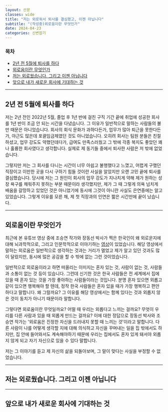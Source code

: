 ```yaml
---
layout: 산문
classes: wide
title: "저는 외로워서 퇴사를 결심했고, 이젠 아닙니다"
subtitle: "(작성중)외로움이란 무엇인가"
date: 2024-04-23
categories: 신변잡기
---
```


### 목차

- [2년 전 5월에 퇴사를 하다](#2년-전-5월에-퇴사를-하다)
- [외로움이란 무엇인가](#외로움이란-무엇인가)
- [저는 외로웠습니다. 그리고 이젠 아닙니다](#저는-외로웠습니다-그리고-이젠-아닙니다)
- [앞으로 내가 새로운 회사에 기대하는 것](#앞으로-내가-새로운-회사에-기대하는-것)

---

## 2년 전 5월에 퇴사를 하다

저는 2년 전인 2022년 5월, 졸업 후 1년 반에 걸친 구직 기간 끝에 취업에 성공한 회사를 1년 반이 조금 안 되는 시간을 다녔습니다. 그 이유가 일반적으로 말하는 사람들의 불만 때문은 아니었습니다. 회사의 회식 문화가 과하다든가, 업무가 많아 퇴근을 못한다든가, 야근도 많은데 포괄임금제였던 것도 아니었습니다. 오히려 회사는 팀원 분들은 친절하셨고, 업무 강도도 약했던데다가, 급여도 만족스러웠고 그 밖에 각종 복지도 좋았던 꽤나 훌륭한 회사였다고 생각합니다. 실제로 제 동기들 중에서 퇴사한 사람은 저 밖에 없었습니다.

그렇지만 저는 그 회사를 다니는 시간이 너무 아쉽고 불행했다고 느꼈고, 어렵게 구했던 직장이고 이만한 곳을 다시 구하기 힘들 것이란 사실을 알았지만 오랜 고민 끝에 퇴사를 결심했습니다. 당시에 저는 그 원인이 회사의 업무 강도가 지나치게 약해 제가 원하는 성장 욕구를 채워주지 못하는 부분 때문이라 생각했지만, 제가 그 때 그렇게 의욕 넘치게 배움을 갈망하고 있었던 것은 아니었기에 동시에 그것이 아니란 사실도 은연중에는 알고 있었습니다. 그렇게 이유를 모른 채, 제 첫 직장과의 인연은 짧은 시간만에 끝이 났습니다.

---

## 외로움이란 무엇인가

최근에 본 유튜브 영상 중에 조승연 작가와 장동선 박사가 찍은 한국인이 왜 외로운지에 대해 뇌과학적으로, 그리고 인문학적으로 이야기하는 [영상](https://youtu.be/U5U_jK-xJjM?si=o1Df9RKTanSTq3mX)이 있었습니다. 해당 영상에서 말하는 외로움은 일반적으로 생각하는 것과는 거리가 멀었고 제가 알고 있던 것과도 많이 달랐지만, 동시에 많은 공감을 할 수 밖에 없는 그런 것이었습니다.

일반적으로 외로움이라고 하면 떠올리는 이미지는 혼자 있는 것, 사람이 없는 것, 사람들과 소통이 없는 것 등이 있습니다. 그런데 신기한 것은 한국 사람들은 전 세계에서 집에 있을 때 혼자 있는 것을 가장 좋아하는 사람들이라는 것입니다. 분명 혼자 있으면 외롭고 같이 있으면 행복해야 할 텐데, 정작 한국 사람들은 혼자 있을 때가 가장 행복하고 편안하다고 말합니다. 왜 그럴까요? 그 이유를 해당 영상에서는 함께 있다는 것과 외롭지 않은 것이 동치가 아니기 때문이라 말합니다.

그렇다면 외로움이란 무엇일까요? 어떨 때 우리는 외롭다고 느끼는 걸까요? 무엇이 우리를 다른 사람과 있을 때 외롭게 만드는 걸까요? 이에 대한 정답으로 장동선 박사와 조승연 작가는 '외로움은 진정한 자신을 드러내지 못할 때 느끼는 것'이라고 말합니다. 다른 사람이 나를 어떻게 생각할 지에 대해 의식하고 자신을 꾸며내는 일을 집 밖에서도 하지만, 집 안에 들어와서도 계속해야하기 때문에 우리는 집에서도 혼자 있게 돼서야 외롭지 않게 되고 자기 자신으로 있을 수 있다 말합니다.

저는 그 이야기를 듣고 제 자신의 삶을 되돌아보며, 그 말이 맞다는 사실을 부정할 수 없었습니다.

---

## 저는 외로웠습니다. 그리고 이젠 아닙니다

---

## 앞으로 내가 새로운 회사에 기대하는 것
